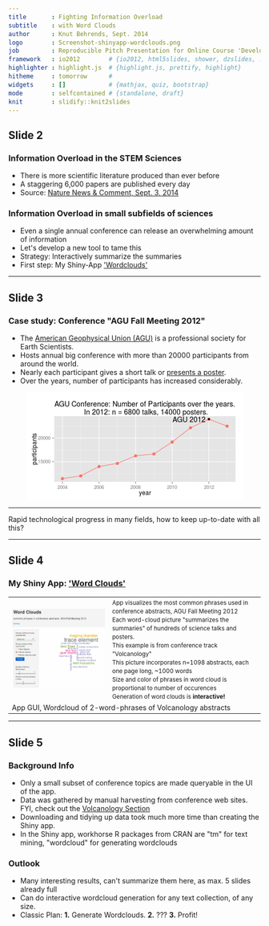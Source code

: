 ```yaml
---
title       : Fighting Information Overload 
subtitle    : with Word Clouds
author      : Knut Behrends, Sept. 2014
logo        : Screenshot-shinyapp-wordclouds.png
job         : Reproducible Pitch Presentation for Online Course 'Developing Data Products'
framework   : io2012        # {io2012, html5slides, shower, dzslides, ...}
highlighter : highlight.js  # {highlight.js, prettify, highlight}
hitheme     : tomorrow      # 
widgets     : []            # {mathjax, quiz, bootstrap}
mode        : selfcontained # {standalone, draft}
knit        : slidify::knit2slides
---
```




## Slide 2
### Information Overload in the STEM Sciences

- There is more scientific literature produced than ever before
- A staggering 6,000 papers are published every day 
- Source: [Nature News & Comment, Sept. 3, 2014](http://www.nature.com/news/how-to-tame-the-flood-of-literature-1.15806)

###  Information Overload in small subfields of sciences

- Even a single annual conference can release an overwhelming amount of information
- Let's develop a new tool to tame this
- Strategy: Interactively summarize the summaries
- First step: My Shiny-App ['Wordclouds'](https://rapps.shinyapps.io/wordcloud01/)  

--- 



## Slide 3

### Case study: Conference "AGU Fall Meeting 2012"

- The [American Geophysical Union (AGU)](http://en.wikipedia.org/wiki/American_Geophysical_Union) is a professional society for Earth Scientists. 
- Hosts annual big conference with more than 20000 participants from around the world.
- Nearly each participant gives a short talk or [presents a poster](https://www.youtube.com/watch?v=dFf1eZ5MAYA "Stroll from one end of the AGU poster session room to the other end (2011)").
- Over the years, number of participants has increased considerably.

<img src="assets/fig/unnamed-chunk-2.png" title="plot of chunk unnamed-chunk-2" alt="plot of chunk unnamed-chunk-2" style="display: block; margin: auto;" />

* * *
Rapid technological progress in many fields, how to keep up-to-date with all this?

--- 

## Slide 4
### My Shiny App:  ['Word Clouds'](https://rapps.shinyapps.io/wordcloud01/)

<table width="1024px">
    <tr>
        <td><img src="assets/img/wordclouds-volc-gui-050pc.png" title="Sample wordcloud, same as logo" alt="Sample Wordcloud"/>
</td>
               <td>
        <!--<img size="50%" src="assets/img/Screenshot-shinyapp-wordclouds.png" title="Sample wordcloud, same as logo" alt="Sample Wordcloud"/>-->
        <small>App visualizes the most common phrases used in conference abstracts, AGU Fall Meeting 2012</small><br>
<small>Each word-cloud picture "summarizes the summaries" of hundreds of science talks and posters.</small><br>
<small>This example is from conference track "Volcanology"</small><br>
<small>This picture incorporates n=1098 abstracts, each one page long, ~1000 words </small><br>
<small>Size and color of phrases in word cloud is proportional to number of occurences </small><br>
<small>Generation of word clouds is <strong>interactive!</strong> </small> 
        </td>
    </tr>
        <tr>
        <td colspan="2">
        App GUI, Wordcloud of 2-word-phrases of Volcanology abstracts 
</td></tr>
</table>

--- 

## Slide 5

### Background Info
 
- Only a small subset of conference topics are made queryable in the UI of the app.
- Data was gathered by manual harvesting from conference web sites. FYI, check out the [Volcanology Section](http://abstractsearch.agu.org/meetings/2013/FM/sections/V) 
- Downloading and tidying up data took much more time than creating the Shiny app. 
- In the Shiny app, workhorse R packages from CRAN are "tm" for text mining, "wordcloud" for generating wordclouds

### Outlook

- Many interesting results, can't summarize them here, as max. 5 slides already full
- Can do interactive wordcloud generation for any text collection, of any size. 
- Classic Plan: **1.** Generate Wordclouds. **2.** ??? **3.** Profit!
